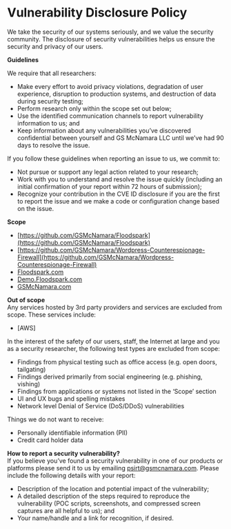 # Vulnerability Disclosure Policy

We take the security of our systems seriously, and we value the security community. The disclosure of security vulnerabilities helps us ensure the security and privacy of our users.

**Guidelines**  

We require that all researchers:
* Make every effort to avoid privacy violations, degradation of user experience, disruption to production systems, and destruction of data during security testing;
* Perform research only within the scope set out below; 
* Use the identified communication channels to report vulnerability information to us; and
* Keep information about any vulnerabilities you’ve discovered confidential between yourself and GS McNamara LLC until we’ve had 90 days to resolve the issue.


If you follow these guidelines when reporting an issue to us, we commit to:
* Not pursue or support any legal action related to your research;
* Work with you to understand and resolve the issue quickly (including an initial confirmation of your report within 72 hours of submission); 
* Recognize your contribution in the CVE ID disclosure if you are the first to report the issue and we make a code or configuration change based on the issue.


**Scope**  
* [https://github.com/GSMcNamara/Floodspark](https://github.com/GSMcNamara/Floodspark)
* [https://github.com/GSMcNamara/Wordpress-Counterespionage-Firewall](https://github.com/GSMcNamara/Wordpress-Counterespionage-Firewall)
* [Floodspark.com](https://floodspark.com)
* [Demo.Floodspark.com](http://demo.floodspark.com)
* [GSMcNamara.com](http://gsmcnamara.com)

**Out of scope**  
Any services hosted by 3rd party providers and services are excluded from scope. These services include:
* [AWS]

In the interest of the safety of our users, staff, the Internet at large and you as a security researcher, the following test types are excluded from scope: 
* Findings from physical testing such as office access (e.g. open doors, tailgating)
* Findings derived primarily from social engineering (e.g. phishing, vishing)
* Findings from applications or systems not listed in the ‘Scope’ section
* UI and UX bugs and spelling mistakes
* Network level Denial of Service (DoS/DDoS) vulnerabilities

Things we do not want to receive: 
* Personally identifiable information (PII) 
* Credit card holder data 


**How to report a security vulnerability?**  
If you believe you’ve found a security vulnerability in one of our products or platforms please send it to us by emailing psirt@gsmcnamara.com. Please include the following details with your report:

* Description of the location and potential impact of the vulnerability;
* A detailed description of the steps required to reproduce the vulnerability (POC scripts, screenshots, and compressed screen captures are all helpful to us); and
* Your name/handle and a link for recognition, if desired.
